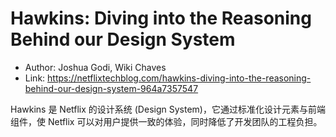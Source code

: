 # Hawkins: Diving into the Reasoning Behind our Design System

* Author: Joshua Godi, Wiki Chaves
* Link: https://netflixtechblog.com/hawkins-diving-into-the-reasoning-behind-our-design-system-964a7357547

Hawkins 是 Netflix 的设计系统 (Design System)，它通过标准化设计元素与前端组件，使 Netflix 可以对用户提供一致的体验，同时降低了开发团队的工程负担。
